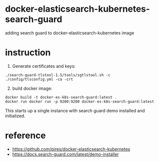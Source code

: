 # docker-elasticsearch-kubernetes-search-guard
adding search guard to docker-elasticsearch-kubernetes image

# instruction

1. Generate certificates and keys:

```shell
./search-guard-tlstool-1.5/tools/sgtlstool.sh -c ./config/tlsconfig.yml -ca -crt
```

2. build docker image:

```shell
docker build -t docker-es-k8s-search-guard:latest .
docker run docker run -p 9200:9200 docker-es-k8s-search-guard:latest
```

This starts up a single instance with search guard demo installed and initialized.

# reference

- https://github.com/pires/docker-elasticsearch-kubernetes
- https://docs.search-guard.com/latest/demo-installer
